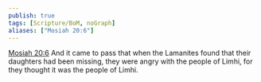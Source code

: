 ```yaml
---
publish: true
tags: [Scripture/BoM, noGraph]
aliases: ["Mosiah 20:6"]
---
```

[Mosiah 20:6](https://churchofjesuschrist.org/study/scriptures/bofm/mosiah/20?lang=eng&id=p6#p6) And it came to pass that when the Lamanites found that their daughters had been missing, they were angry with the people of Limhi, for they thought it was the people of Limhi.
